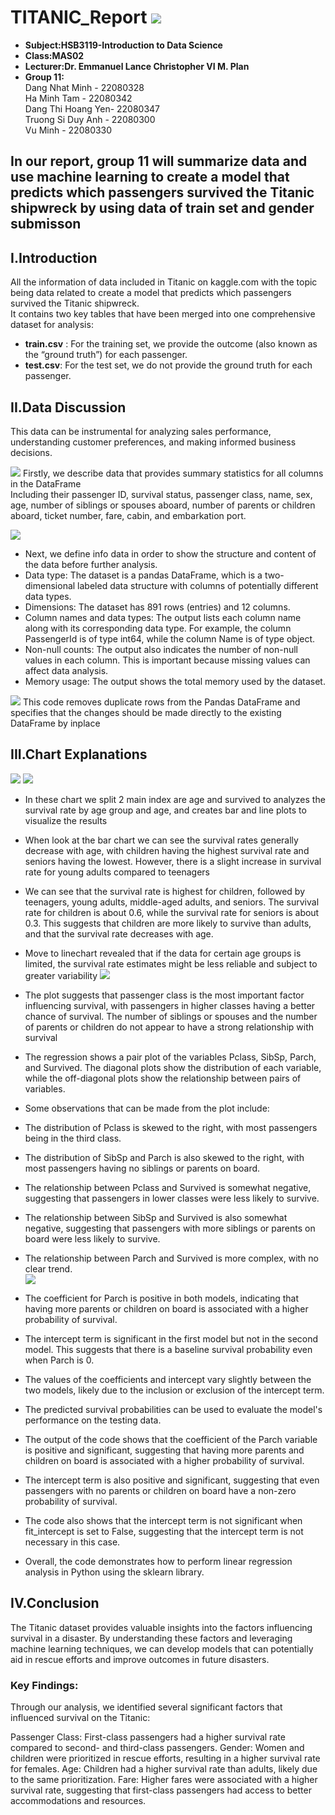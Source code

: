 # TITANIC_Report ![](images/header.png)
- **Subject:HSB3119-Introduction to Data Science**
- **Class:MAS02**
- **Lecturer:Dr. Emmanuel Lance Christopher VI M. Plan**
- **Group 11:**      
Dang Nhat Minh - 22080328  
Ha Minh Tam -  22080342  
Dang Thi Hoang Yen- 22080347  
Truong Si Duy Anh - 22080300    
Vu Minh -  22080330  
## In our report, group 11 will summarize data and use machine learning to create a model that predicts which passengers survived the Titanic shipwreck by using data of train set and gender submisson
## I.Introduction
  
All the information of data included in Titanic on kaggle.com with the topic being data related to create a model that predicts which passengers survived the Titanic shipwreck.  
It contains two key tables that have been merged into one comprehensive dataset for analysis:
- **train.csv** :
For the training set, we provide the outcome (also known as the “ground truth”) for each passenger.
- **test.csv**:
For the test set, we do not provide the ground truth for each passenger.

## II.Data Discussion    
This data can be instrumental for analyzing sales performance, understanding customer preferences, and making informed business decisions.

![](images/describe.PNG)
Firstly, we describe data that provides summary statistics for all columns in the DataFrame  
Including their passenger ID, survival status, passenger class, name, sex, age, number of siblings or spouses aboard, number of parents or children aboard, ticket number, fare, cabin, and embarkation port.
  
![](images/info.PNG)   
- Next, we define info data in order to show the structure and content of the data before further analysis.  
- Data type: The dataset is a pandas DataFrame, which is a two-dimensional labeled data structure with columns of potentially different data types.
- Dimensions: The dataset has 891 rows (entries) and 12 columns.
- Column names and data types: The output lists each column name along with its corresponding data type. For example, the column PassengerId is of type int64, while the column Name is of type object.
- Non-null counts: The output also indicates the number of non-null values in each column. This is important because missing values can affect data analysis.  
- Memory usage: The output shows the total memory used by the dataset.  

![](images/dropduplicate.PNG)
This code removes duplicate rows from the Pandas DataFrame and specifies that the changes should be made directly to the existing DataFrame by inplace  
## III.Chart Explanations  
![](images/barchart.PNG) ![](images/linechart.PNG)  
 - In these chart we split 2 main index are age and survived to analyzes the survival rate by age group and age, and creates bar and line plots to visualize the results  
 - When look at the bar chart we can see the survival rates generally decrease with age, with children having the highest survival rate and seniors having the lowest. However, there is a slight increase in survival rate for young adults compared to teenagers   
 - We can see that the survival rate is highest for children, followed by teenagers, young adults, middle-aged adults, and seniors. The survival rate for children is about 0.6, while the survival rate for seniors is about 0.3. This suggests that children are more likely to survive than adults, and that the survival rate decreases with age.
-  Move to linechart revealed that if the data for certain age groups is limited, the survival rate estimates might be less reliable and subject to greater variability
![](images/linear.PNG)  
- The plot suggests that passenger class is the most important factor influencing survival, with passengers in higher classes having a better chance of survival. The number of siblings or spouses and the number of parents or children do not appear to have a strong relationship with survival    
- The regression shows a pair plot of the variables Pclass, SibSp, Parch, and Survived. The diagonal plots show the distribution of each variable, while the off-diagonal plots show the relationship between pairs of variables.  
  
- Some observations that can be made from the plot include:  
- The distribution of Pclass is skewed to the right, with most passengers being in the third class.  
- The distribution of SibSp and Parch is also skewed to the right, with most passengers having no siblings or parents on board.  
- The relationship between Pclass and Survived is somewhat negative, suggesting that passengers in lower classes were less likely to survive.  
- The relationship between SibSp and Survived is also somewhat negative, suggesting that passengers with more siblings or parents on board were less likely to survive.  
- The relationship between Parch and Survived is more complex, with no clear trend.    
![](images/coefandintercept.PNG)  
- The coefficient for Parch is positive in both models, indicating that having more parents or children on board is associated with a higher probability of survival.     
- The intercept term is significant in the first model but not in the second model. This suggests that there is a baseline survival probability even when Parch is 0.    
- The values of the coefficients and intercept vary slightly between the two models, likely due to the inclusion or exclusion of the intercept term.    
- The predicted survival probabilities can be used to evaluate the model's performance on the testing data.    
- The output of the code shows that the coefficient of the Parch variable is positive and significant, suggesting that having more parents and children on board is associated with a higher probability of survival.   
- The intercept term is also positive and significant, suggesting that even passengers with no parents or children on board have a non-zero probability of survival.  

- The code also shows that the intercept term is not significant when fit_intercept is set to False, suggesting that the intercept term is not necessary in this case.    

- Overall, the code demonstrates how to perform linear regression analysis in Python using the sklearn library.

## IV.Conclusion  
The Titanic dataset provides valuable insights into the factors influencing survival in a disaster. By understanding these factors and leveraging machine learning techniques, we can develop models that can potentially aid in rescue efforts and improve outcomes in future disasters.
### Key Findings:
Through our analysis, we identified several significant factors that influenced survival on the Titanic:

Passenger Class: First-class passengers had a higher survival rate compared to second- and third-class passengers.
Gender: Women and children were prioritized in rescue efforts, resulting in a higher survival rate for females.
Age: Children had a higher survival rate than adults, likely due to the same prioritization.
Fare: Higher fares were associated with a higher survival rate, suggesting that first-class passengers had access to better accommodations and resources.
